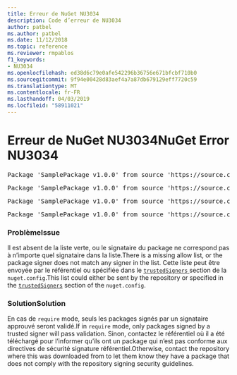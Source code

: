 ```yaml
---
title: Erreur de NuGet NU3034
description: Code d’erreur de NU3034
author: patbel
ms.author: patbel
ms.date: 11/12/2018
ms.topic: reference
ms.reviewer: rmpablos
f1_keywords:
- NU3034
ms.openlocfilehash: ed38d6c79e0afe542296b36756e671bfcbf710b0
ms.sourcegitcommit: 9f94e00428d83aef4a7a87db679129eff7720c59
ms.translationtype: MT
ms.contentlocale: fr-FR
ms.lasthandoff: 04/03/2019
ms.locfileid: "58911021"
---
```

# <a name="nuget-error-nu3034"></a><span data-ttu-id="bc4de-103">Erreur de NuGet NU3034</span><span class="sxs-lookup"><span data-stu-id="bc4de-103">NuGet Error NU3034</span></span>

<pre>Package 'SamplePackage v1.0.0' from source 'https://source.com/index.json': signatureValidationMode is set to require, so packages are allowed only if signed by trusted signers; however, no trusted signers were specified.</pre>
<pre>Package 'SamplePackage v1.0.0' from source 'https://source.com/index.json': The package signature certificate fingerprint does not match any certificate fingerprint in the allow list.</pre>
<pre>Package 'SamplePackage v1.0.0' from source 'https://source.com/index.json': This repository indicated that all its packages are repository signed; however, it listed no signing certificates.</pre>
<pre>Package 'SamplePackage v1.0.0' from source 'https://source.com/index.json': This package was not repository signed with a certificate listed by this repository.</pre>

### <a name="issue"></a><span data-ttu-id="bc4de-104">Problème</span><span class="sxs-lookup"><span data-stu-id="bc4de-104">Issue</span></span>

<span data-ttu-id="bc4de-105">Il est absent de la liste verte, ou le signataire du package ne correspond pas à n’importe quel signataire dans la liste.</span><span class="sxs-lookup"><span data-stu-id="bc4de-105">There is a missing allow list, or the package signer does not match any signer in the list.</span></span> <span data-ttu-id="bc4de-106">Cette liste peut être envoyée par le référentiel ou spécifiée dans le [ `trustedSigners` ](../nuget-config-file.md#trustedsigners-section) section de la `nuget.config`.</span><span class="sxs-lookup"><span data-stu-id="bc4de-106">This list could either be sent by the repository or specified in the [`trustedSigners`](../nuget-config-file.md#trustedsigners-section) section of the `nuget.config`.</span></span>

### <a name="solution"></a><span data-ttu-id="bc4de-107">Solution</span><span class="sxs-lookup"><span data-stu-id="bc4de-107">Solution</span></span>

<span data-ttu-id="bc4de-108">En cas de `require` mode, seuls les packages signés par un signataire approuvé seront validé.</span><span class="sxs-lookup"><span data-stu-id="bc4de-108">If in `require` mode, only packages signed by a trusted signer will pass validation.</span></span> <span data-ttu-id="bc4de-109">Sinon, contactez le référentiel où il a été téléchargé pour l’informer qu’ils ont un package qui n’est pas conforme aux directives de sécurité signature référentiel.</span><span class="sxs-lookup"><span data-stu-id="bc4de-109">Otherwise, contact the repository where this was downloaded from to let them know they have a package that does not comply with the repository signing security guidelines.</span></span>

